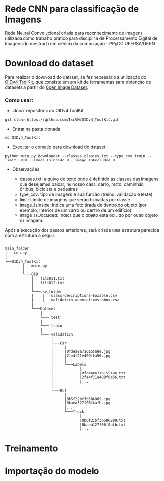# Rede CNN para classificação de Imagens

Rede Neural Convolucional criada para reconhecimento de imagens utilizada como trabalho pratico para disciplina de Processamento Digital de Imagens do mestrado em ciência da computação - PPgCC UFERSA/UERN


# Download do dataset

Para realizar o download do dataset, se fez necessário a utilização do [OIDv4 ToolKit](https://github.com/EscVM/OIDv4_ToolKit), que consiste em um kit de ferramentas para obtenção de datasets a partir do  [Open Image Dataset](https://storage.googleapis.com/openimages/web/index.html).

### Como usar:

- clonar repositório do OIDv4 ToolKit
```
git clone https://github.com/EscVM/OIDv4_ToolKit.git
```
- Entrar na pasta clonada
```
cd OIDv4_ToolKit
```
- Executar o comado para download do dataset
```
python main.py downloader --classes classes.txt --type_csv train --limit 5000 --image_IsInside 0 --image_IsOccluded 0
```
- Observações

	- classes.txt: arquivo de texto onde é definido as classes das imagens que desejamos baixar, no nosso caso: carro, moto, caminhão, ônibus, bicicleta e pedestres
	- type_csv: tipo de imagens e sua função (treino, validação e teste)
	- limit: Limite de imagens que serão baixadas por classe
	- image_IsInside: Indica uma foto tirada de dentro do objeto (por exemplo, interior de um carro ou dentro de um edifício).
	- image_IsOccluded: Indica que o objeto está ocluído por outro objeto na imagem.
	
Após a execução dos passos anteriores, será criada uma estrutura parecida com a estrutura a seguir:
```

main_folder
│   cnn.py
│
└──OIDv4_ToolKit
		│   main.py
		│
		└───OID
		    │   file011.txt
		    │   file012.txt
		    │
		    └───csv_folder
		    |    │   class-descriptions-boxable.csv
		    |    │   validation-annotations-bbox.csv
		    |
		    └───Dataset
		        |
		        └─── test
		        |
		        └─── train
		        |
		        └─── validation
		             |
		             └───Car
		             |     |
		             |     |0fdea8a716155a8e.jpg
		             |     |2fe4f21e409f0a56.jpg
		             |     |...
		             |     └───Labels
		             |            |
		             |            |0fdea8a716155a8e.txt
		             |            |2fe4f21e409f0a56.txt
		             |            |...
		             |
		             └───Bus
		                   |
		                   |0b6f22bf3b586889.jpg
		                   |0baea327f06f8afb.jpg
		                   |...
		                   └───Truck
		                          |
		                          |0b6f22bf3b586889.txt
		                          |0baea327f06f8afb.txt
		                          |...

```

# Treinamento

# Importação do modelo
